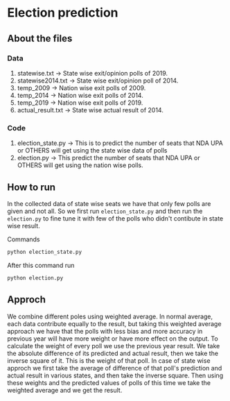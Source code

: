 # Election prediction

## About the files

### Data
1. statewise.txt -> State wise exit/opinion polls of 2019.
2. statewise2014.txt -> State wise exit/opinion poll of 2014.
3. temp_2009 -> Nation wise exit polls of 2009.
4. temp_2014 -> Nation wise exit polls of 2014.
5. temp_2019 -> Nation wise exit polls of 2019.
6. actual_result.txt -> State wise actual result of 2014.

### Code

1. election_state.py -> This is to predict the number of seats that NDA UPA or OTHERS will get using the state wise data of polls
2. election.py -> This predict the number of seats that NDA UPA or OTHERS will get using the nation wise polls.



## How to run

In the collected data of state wise seats we have that only few polls are given and not all.
So we first run `election_state.py` and then run the `election.py` to fine tune it with few of the polls
who didn't contibute in state wise result.

Commands
```bash
python election_state.py
```
After this command run

```bash
python election.py
```

## Approch
We combine different poles using weighted average. 
In normal average, each data contribute equally to the result, 
but taking this weighted average approach we have that the polls with less bias and more accuracy in previous year will have more weight or have more effect on the output.
To calculate the weight of every poll we use the previous year result. 
We take the absolute difference of its predicted and actual result, then we take the inverse square of it. This is the weight of that poll. 
In case of state wise approch we first take the average of difference of that poll's prediction and actual result in various states, 
and then take the inverse square.
Then using these weights and the predicted values of polls of this time we take the weighted average and we get the result.









